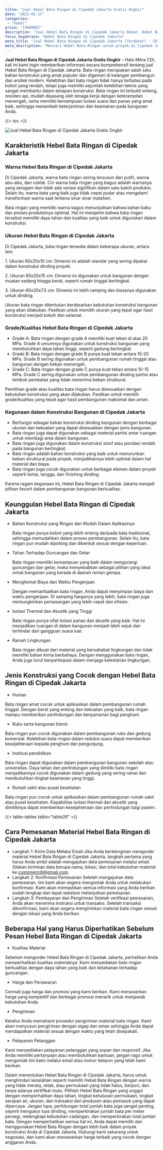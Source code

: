 ```yaml
---
title: "Jual Hebel Bata Ringan di Cipedak Jakarta Gratis Ongkir"
date: "2023-01-17"
categories:
 - "hebel"
price: "[560000]"
description: "Jual Hebel Bata Ringan di Cipedak Jakarta Dekat. Hebel Bata Ringan ini sering dipakai dalam proyek pembangunan sebagai bahan bangunan yang kuat dan awet. Silakan hubungi kami untuk informasi lebih lanjut."
focus_keyphrase: "Hebel Bata Ringan di Cipedak Jakarta"
meta_title: "Jual Hebel Bata Ringan di Cipedak Jakarta [Terdekat] - CDI"
meta_description: "Mencari Hebel Bata Ringan untuk proyek di Cipedak Jakarta? Kami menawarkan Hebel Bata Ringan berkualitas untuk bahan bangunan dinding. Segera dapatkan penawaran terbaik."
---
```


**Jual Hebel Bata Ringan di Cipedak Jakarta Gratis Ongkir** – Halo Mitra CDI, kali ini kami ingin memberikan informasi secara komprehensif tentang jual Hebel Bata Ringan di Cipedak Jakarta. Bata ringan merupakan salah satu bahan konstruksi yang amat populer dan digemari di kalangan pembangun dan arsitek modern. Kelebihan dari bata ringan tidak hanya terbatas pada bobot yang rendah, tetapi juga memiliki sejumlah kelebihan teknis yang sangat membantu dalam tahapan konstruksi. Bata ringan ini terbukti enteng, resisten api, mudah dipasang oleh tenaga kerja dengan keterampilan menengah, serta memiliki kemampuan isolasi suara dan panas yang amat baik, sehingga menambah keterjaminan dan keamanan pada bangunan Anda.

{{< toc >}}

![Jual Hebel Bata Ringan di Cipedak Jakarta Gratis Ongkir](/images/hebel/hebel-bataringan-10.jpg)

## Karakteristik Hebel Bata Ringan di Cipedak Jakarta

### Warna Hebel Bata Ringan di Cipedak Jakarta

Di Cipedak Jakarta, warna bata ringan sering tersusun dari putih, warna abu-abu, dan coklat. Ciri warna bata ringan yang bagus adalah warnanya yang seragam dan tidak ada variasi signifikan dalam satu batch produksi. Selain itu, warna bata yang baik juga tidak cepat pudar atau mengalami transformasi warna saat terkena sinar sinar matahari.

Bata ringan yang memiliki warna bagus menunjukkan bahwa bahan baku dan proses produksinya optimal. Hal ini menjamin bahwa bata ringan tersebut memiliki daya tahan dan kualitas yang baik untuk digunakan dalam konstruksi.

### Ukuran Hebel Bata Ringan di Cipedak Jakarta

Di Cipedak Jakarta, bata ringan tersedia dalam beberapa ukuran, antara lain:

1\. Ukuran 60x20x10 cm: Dimensi ini adalah standar yang sering dipakai dalam konstruksi dinding proyek.

2\. Ukuran 60x20x15 cm: Dimensi ini digunakan untuk bangunan dengan muatan sedang hingga berat, seperti rumah tinggal bertingkat.

3\. Ukuran 60x20x7.5 cm: Dimensi ini lebih ramping dan biasanya digunakan untuk dinding.

Ukuran bata ringan ditentukan berdasarkan kebutuhan konstruksi bangunan yang akan dilakukan. Pastikan untuk memilih ukuran yang tepat agar hasil konstruksi menjadi kokoh dan selamat.

### Grade/Kualitas Hebel Bata Ringan di Cipedak Jakarta

*   Grade A: Bata ringan dengan grade A memiliki kuat tekan di atas 20 MPa. Grade A umumnya digunakan untuk konstruksi bangunan yang membutuhkan daya tahan tinggi, seperti gedung bertingkat.
*   Grade B: Bata ringan dengan grade B punya kuat tekan antara 15-20 MPa. Grade B sering digunakan untuk pembangunan rumah tinggal atau bangunan dengan beban menengah.
*   Grade C: Bata ringan dengan grade C punya kuat tekan antara 10-15 MPa. Grade C sering digunakan untuk pembangunan dinding partisi atau tembok pembatas yang tidak menerima beban struktural.

Pemilihan grade atau kualitas bata ringan harus disesuaikan dengan kebutuhan konstruksi yang akan dilakukan. Pastikan untuk memilih grade/kualitas yang tepat agar hasil pembangunan maksimal dan aman.

### Kegunaan dalam Konstruksi Bangunan di Cipedak Jakarta

*   Berfungsi sebagai bahan konstruksi dinding bangunan dengan berbagai ukuran dan kekuatan yang dapat disesuaikan dengan jenis bangunan.
*   Bata ringan juga dapat digunakan sebagai material partisi antar ruangan untuk membagi area dalam bangunan.
*   Bata ringan juga digunakan dalam konstruksi sloof atau pondasi rendah pada bangunan bertingkat.
*   Bata ringan adalah bahan konstruksi yang baik untuk menurunkan beban struktural pada proyek, menjadikannya lebih optimal dalam hal material dan biaya.
*   Bata ringan juga cocok digunakan untuk berbagai elemen dalam proyek seperti lantai, tangga, dan finishing dinding.

Karena ragam kegunaan ini, Hebel Bata Ringan di Cipedak Jakarta menjadi pilihan favorit dalam pembangunan bangunan berkualitas.

## Keunggulan Hebel Bata Ringan di Cipedak Jakarta

*   Bahan Konstruksi yang Ringan dan Mudah Dalam Aplikasinya

    Bata ringan punya bobot yang lebih enteng daripada bata tradisional, sehingga memudahkan dalam proses pembangunan. Selain itu, bata ringan pun mudah dipotong dan dibentuk sesuai dengan keperluan.
*   Tahan Terhadap Guncangan dan Getar

    Bata ringan memiliki kemampuan yang baik dalam mengurangi guncangan dan getar, maka menyebabkan sebagai pilihan yang ideal untuk bangunan yang berada di daerah rentan gempa.
*   Menghemat Biaya dan Waktu Pengerjaan

    Dengan memanfaatkan bata ringan, Anda dapat menyimpan biaya dan waktu pengerjaan. Di samping harganya yang lebih, bata ringan juga memungkinkan pemasangan yang lebih cepat dan efisien.
*   Isolasi Thermal dan Akustik yang Tinggi

    Bata ringan punya sifat isolasi panas dan akustik yang baik. Hal ini menjadikan ruangan di dalam bangunan menjadi lebih sejuk dan terhindar dari gangguan suara luar.
*   Ramah Lingkungan

    Bata ringan dibuat dari material yang bersahabat lingkungan dan tidak memiliki bahan kimia berbahaya. Dengan menggunakan bata ringan, Anda juga turut berpartisipasi dalam menjaga kelestarian lingkungan.

## Jenis Konstruksi yang Cocok dengan Hebel Bata Ringan di Cipedak Jakarta

*   Hunian

Bata ringan amat cocok untuk aplikasikan dalam pembangunan rumah tinggal. Dengan berat yang enteng dan kekuatan yang baik, bata ringan mampu memberikan perlindungan dan kenyamanan bagi penghuni.
*   Ruko serta bangunan bisnis

Bata ringan pun cocok digunakan dalam pembangunan ruko dan gedung komersial. Kelebihan bata ringan dalam reduksi suara dapat memberikan kesejahteraan kepada penghuni dan pengunjung.
*   Institusi pendidikan

Bata ringan dapat digunakan dalam pembangunan bangunan sekolah atau universitas. Daya tahan dan perlindungan yang dimiliki bata ringan menjadikannya cocok digunakan dalam gedung yang sering ramai dan membutuhkan tingkat keamanan yang tinggi.
*   Rumah sakit atau pusat kesehatan

Bata ringan pun cocok untuk aplikasikan dalam pembangunan rumah sakit atau pusat kesehatan. Kapabilitas isolasi thermal dan akustik yang dimilikinya dapat memberikan kesejahteraan dan perlindungan bagi pasien.

{{< table-tables table="table26" >}}

## Cara Pemesanan Material Hebel Bata Ringan di Cipedak Jakarta

*   Langkah 1: Kirim Data Melalui Email
Jika Anda berkeinginan mengorder material Hebel Bata Ringan di Cipedak Jakarta, langkah pertama yang harus Anda ambil adalah mengajukan data pemesanan melalui email. Silakan kirimkan data berupa nama, lokasi, dan total kebutuhan material ke customercdi@gmail.com.
*   Langkah 2: Konfirmasi Pemesanan
Setelah mengajukan data pemesanan, tim kami akan segera mengontak Anda untuk melakukan konfirmasi. Kami akan memastikan semua informasi yang Anda berikan sudah lengkap dan tepat sebelum melanjutkan pemesanan.
*   Langkah 3: Pembayaran dan Pengiriman
Setelah verifikasi pemesanan, Anda akan menerima instruksi untuk transaksi. Setelah transaksi dikonfirmasi, kami akan segera mengirimkan material bata ringan sesuai dengan lokasi yang Anda berikan.

## Beberapa Hal yang Harus Diperhatikan Sebelum Pesan Hebel Bata Ringan di Cipedak Jakarta

*   Kualitas Material

Sebelum mengorder Hebel Bata Ringan di Cipedak Jakarta, perhatikan Anda memperhatikan kualitas materialnya. Kami menyediakan bata ringan berkualitas dengan daya tahan yang baik dan ketahanan terhadap guncangan.
*   Harga dan Penawaran

Cermati juga harga dan promosi yang kami berikan. Kami menawarkan harga yang kompetitif dan berbagai promosi menarik untuk menjawab kebutuhan Anda.
*   Pengiriman

Ketahui Anda memahami prosedur pengiriman material bata ringan. Kami akan menyusun pengiriman dengan sigap dan aman sehingga Anda dapat mendapatkan material sesuai dengan waktu yang telah disepakati.
*   Pelayanan Pelanggan

Kami menyediakan pelayanan pelanggan yang sopan dan responsif. Jika Anda memiliki pertanyaan atau membutuhkan bantuan, jangan ragu untuk mengontak tim kami melalui email atau nomor telepon yang telah kami berikan.

Dalam menentukan Hebel Bata Ringan di Cipedak Jakarta, harus untuk menghindari kesalahan seperti memilih Hebel Bata Ringan dengan warna yang tidak merata, retak, atau permukaan yang tidak halus, berpori, dan tanpa adanya sertifikat mutu. Pilihlah Hebel Bata Ringan yang unggul dengan memperhatikan daya tahan, tingkat kehalusan permukaan, tingkat serapan air, ukuran, dan transaksi dari produsen atau pemasok yang dapat dipercaya. Jangan lupa, perhitungan total jumlah bata juga sangat penting, seperti mengukur luas dinding, memperkirakan jumlah bata per meter persegi, melengkapi kebutuhan cadangan, dan memperkirakan total jumlah bata. Dengan memperhatikan semua hal ini, Anda dapat memilih dan menggunakan Hebel Bata Ringan dengan lebih baik dalam proyek konstruksi Anda di Cipedak Jakarta. Hubungi kami sekarang untuk negosiasi, dan kami akan menawarkan harga terbaik yang cocok dengan anggaran Anda.